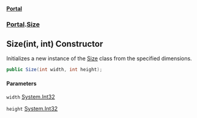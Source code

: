 #### [Portal](index.md 'index')
### [Portal](Portal.md 'Portal').[Size](Size.md 'Portal.Size')

## Size(int, int) Constructor

Initializes a new instance of the [Size](Size.md 'Portal.Size') class from the specified dimensions.

```csharp
public Size(int width, int height);
```
#### Parameters

<a name='Portal.Size.Size(int,int).width'></a>

`width` [System.Int32](https://docs.microsoft.com/en-us/dotnet/api/System.Int32 'System.Int32')

<a name='Portal.Size.Size(int,int).height'></a>

`height` [System.Int32](https://docs.microsoft.com/en-us/dotnet/api/System.Int32 'System.Int32')